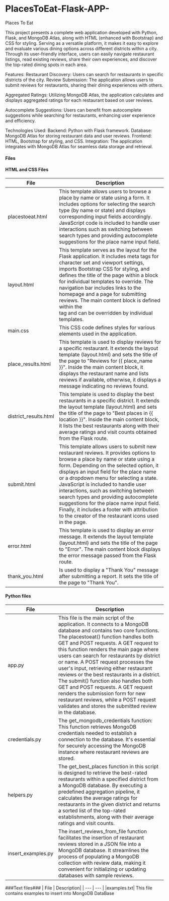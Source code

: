 # PlacesToEat-Flask-APP-



Places To Eat

This project presents a complete web application developed with Python, Flask, and MongoDB Atlas, along with HTML (enhanced with Bootstrap) and CSS for styling. Serving as a versatile platform, it makes it easy to explore and evaluate various dining options across different districts within a city. Through its user-friendly interface, users can easily navigate restaurant listings, read existing reviews, share their own experiences, and discover the top-rated dining spots in each area.

Features:
Restaurant Discovery: Users can search for restaurants in specific districts of the city.
Review Submission: The application allows users to submit reviews for restaurants, sharing their dining experiences with others.

Aggregated Ratings: Utilizing MongoDB Atlas, the application calculates and displays aggregated ratings for each restaurant based on user reviews.

Autocomplete Suggestions: Users can benefit from autocomplete suggestions while searching for restaurants, enhancing user experience and efficiency.

Technologies Used:
Backend: Python with Flask framework.
Database: MongoDB Atlas for storing restaurant data and user reviews.
Frontend: HTML, Bootstrap for styling, and CSS.
Integration: The application integrates with MongoDB Atlas for seamless data storage and retrieval.

#### Files

#### HTML and CSS Files


| File | Description|
| --- | --- |
|placestoeat.html|This template allows users to browse a place by name or state using a form. It includes options for selecting the search type (by name or state) and displays corresponding input fields accordingly. JavaScript code is included to handle user interactions such as switching between search types and providing autocomplete suggestions for the place name input field.
|layout.html|This template serves as the layout for the Flask application. It includes meta tags for character set and viewport settings, imports Bootstrap CSS for styling, and defines the title of the page within a block for individual templates to override. The navigation bar includes links to the homepage and a page for submitting reviews. The main content block is defined within the <main> tag and can be overridden by individual templates.
|main.css|This CSS code defines styles for various elements used in the application.
|place_results.html|This template is used to display reviews for a specific restaurant. It extends the layout template (layout.html) and sets the title of the page to "Reviews for {{ place_name }}". Inside the main content block, it displays the restaurant name and lists reviews if available, otherwise, it displays a message indicating no reviews found.
|district_results.html|This template is used to display the best restaurants in a specific district. It extends the layout template (layout.html) and sets the title of the page to "Best places in {{ location }}". Inside the main content block, it lists the best restaurants along with their average ratings and visit counts obtained from the Flask route.
|submit.html|This template allows users to submit new restaurant reviews. It provides options to browse a place by name or state using a form. Depending on the selected option, it displays an input field for the place name or a dropdown menu for selecting a state. JavaScript is included to handle user interactions, such as switching between search types and providing autocomplete suggestions for the place name input field. Finally, it includes a footer with attribution to the creator of the restaurant icons used in the page.
|error.html|This template is used to display an error message. It extends the layout template (layout.html) and sets the title of the page to "Error". The main content block displays the error message passed from the Flask route.
|thank_you.html|Is used to display a "Thank You" message after submitting a report. It sets the title of the page to "Thank You".

#### Python files

| File | Description|
| --- | --- |
|app.py| This file is the main script of the application. It connects to a MongoDB database and contains two core functions. The placestoeat() function handles both GET and POST requests. A GET request to this function renders the main page where users can search for restaurants by district or name. A POST request processes the user's input, retrieving either restaurant reviews or the best restaurants in a district. The submit() function also handles both GET and POST requests. A GET request renders the submission form for new restaurant reviews, while a POST request validates and stores the submitted review in the database.
|credentials.py|The get_mongodb_credentials function: This function retrieves MongoDB credentials needed to establish a connection to the database. It's essential for securely accessing the MongoDB instance where restaurant reviews are stored.
|helpers.py| The get_best_places function in this script is designed to retrieve the best-rated restaurants within a specified district from a MongoDB database. By executing a predefined aggregation pipeline, it calculates the average ratings for restaurants in the given district and returns a sorted list of the top-rated establishments, along with their average ratings and visit counts.
|insert_examples.py| The insert_reviews_from_file function facilitates the insertion of restaurant reviews stored in a JSON file into a MongoDB database. It streamlines the process of populating a MongoDB collection with review data, making it convenient for initializing or updating databases with sample reviews.

###Text files###
| File | Description|
| --- | --- |
|examples.txt| This file contains examples to insert into MongoDB DataBase 